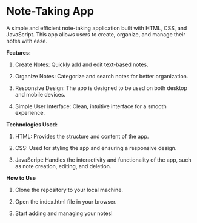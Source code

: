 # Note-Taking App
A simple and efficient note-taking application built with HTML, CSS, and JavaScript. This app allows users to create, organize, and manage their notes with ease.

**Features:**

1. Create Notes: Quickly add and edit text-based notes.

2. Organize Notes: Categorize and search notes for better organization.

3. Responsive Design: The app is designed to be used on both desktop and mobile devices.

4. Simple User Interface: Clean, intuitive interface for a smooth experience.
   
**Technologies Used:**

1. HTML: Provides the structure and content of the app.
   
2. CSS: Used for styling the app and ensuring a responsive design.
   
3. JavaScript: Handles the interactivity and functionality of the app, such as note creation, editing, and deletion.
   
**How to Use**

1. Clone the repository to your local machine.
   
2. Open the index.html file in your browser.
   
3. Start adding and managing your notes!
